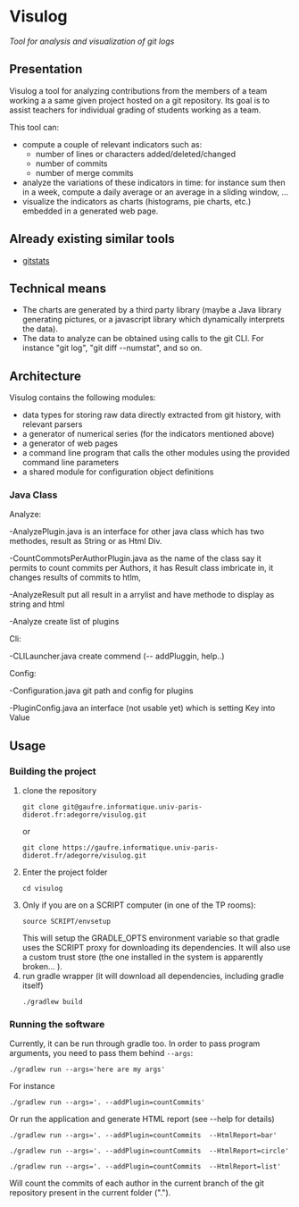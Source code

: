 # Visulog

*Tool for analysis and visualization of git logs*

## Presentation

Visulog a tool for analyzing contributions from the members of a team working a a same given project hosted on a git repository. Its goal is to assist teachers for individual grading of students working as a team.

This tool can:

- compute a couple of relevant indicators such as:
  - number of lines or characters added/deleted/changed
  - number of commits
  - number of merge commits
- analyze the variations of these indicators in time: for instance sum then in a week, compute a daily average or an average in a sliding window, ...
- visualize the indicators as charts (histograms, pie charts, etc.) embedded in a generated web page.

## Already existing similar tools

- [gitstats](https://pypi.org/project/gitstats/) 

## Technical means

- The charts are generated by a third party library (maybe a Java library generating pictures, or a javascript library which dynamically interprets the data).
- The data to analyze can be obtained using calls to the git CLI. For instance "git log", "git diff --numstat", and so on.

## Architecture

Visulog contains the following modules:

- data types for storing raw data directly extracted from git history, with relevant parsers
- a generator of numerical series (for the indicators mentioned above)
- a generator of web pages
- a command line program that calls the other modules using the provided command line parameters
- a shared module for configuration object definitions

### Java Class
Analyze:

-AnalyzePlugin.java is an interface for other java class which has two methodes, result as String or as Html Div.

-CountCommotsPerAuthorPlugin.java as the name of the class say it  permits to count commits per Authors, it has Result class imbricate in, it changes results of commits to htlm,

-AnalyzeResult put all result in a arrylist and have methode to display as string and html

-Analyze create list of plugins 

Cli:

-CLILauncher.java create commend (-- addPluggin, help..)

Config:

-Configuration.java git path and config for plugins

-PluginConfig.java an interface (not usable yet) which is setting Key into Value    


## Usage

### Building the project

1. clone the repository
    ```
    git clone git@gaufre.informatique.univ-paris-diderot.fr:adegorre/visulog.git
    ```
   or
    ```
    git clone https://gaufre.informatique.univ-paris-diderot.fr/adegorre/visulog.git
    ```
2. Enter the project folder
    ```
    cd visulog
    ```
3. Only if you are on a SCRIPT computer (in one of the TP rooms):
    ```
    source SCRIPT/envsetup
    ```
    This will setup the GRADLE_OPTS environment variable so that gradle uses the SCRIPT proxy for downloading its dependencies. It will also use a custom trust store (the one installed in the system is apparently broken... ).
4. run gradle wrapper (it will download all dependencies, including gradle itself)
    ```
    ./gradlew build
    ```
### Running the software

Currently, it can be run through gradle too. In order to pass program arguments, you need to pass them behind `--args`:
```
./gradlew run --args='here are my args'
```

For instance

```
./gradlew run --args='. --addPlugin=countCommits'
```

Or run the application and generate HTML report (see --help for details)

```
./gradlew run --args='. --addPlugin=countCommits  --HtmlReport=bar'
```
```
./gradlew run --args='. --addPlugin=countCommits  --HtmlReport=circle'
```
```
./gradlew run --args='. --addPlugin=countCommits  --HtmlReport=list'
```

Will count the commits of each author in the current branch of the git repository present in the current folder (".").


